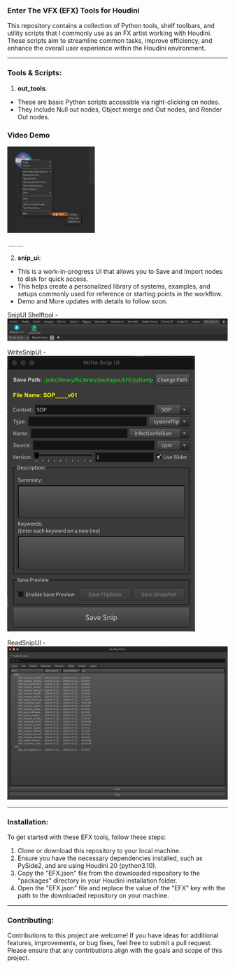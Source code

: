 ### Enter The VFX (EFX) Tools for Houdini

This repository contains a collection of Python tools, shelf toolbars, and utility scripts that I commonly use as an FX artist working with Houdini. These scripts aim to streamline common tasks, improve efficiency, and enhance the overall user experience within the Houdini environment.

---

### Tools & Scripts:

1. **out_tools**:
- These are basic Python scripts accessible via right-clicking on nodes.
- They include Null out nodes, Object merge and Out nodes, and Render Out nodes.

### Video Demo

[<img src="https://github.com/Th3Disasterpiece/EFX/blob/master/config/thumbnails/out_tools_snapshot.png" width="200">](https://vimeo.com/653346110)

.........


2. **snip_ui**:
- This is a work-in-progress UI that allows you to Save and Import nodes to disk for quick access.
- This helps create a personalized library of systems, examples, and setups commonly used for reference or starting points in the workflow.
- Demo and More updates with details to follow soon.

SnipUI Shelftool -
![write SnipUI](https://github.com/Th3Disasterpiece/EFX/blob/master/config/thumbnails/snipUIShelftool_snapshot.png)
  
WriteSnipUI -
![write SnipUI](https://github.com/Th3Disasterpiece/EFX/blob/master/config/thumbnails/writeSnipUI_snapshot.png)

ReadSnipUI -
![write SnipUI](https://github.com/Th3Disasterpiece/EFX/blob/master/config/thumbnails/readSnipUI_snapshot.png)


---

### Installation:

To get started with these EFX tools, follow these steps:
1. Clone or download this repository to your local machine.
2. Ensure you have the necessary dependencies installed, such as PySide2, and are using Houdini 20 (python3.10).
3. Copy the "EFX.json" file from the downloaded repository to the "packages" directory in your Houdini installation folder.
4. Open the "EFX.json" file and replace the value of the "EFX" key with the path to the downloaded repository on your machine.

---

### Contributing:

Contributions to this project are welcome! If you have ideas for additional features, improvements, or bug fixes, feel free to submit a pull request. Please ensure that any contributions align with the goals and scope of this project.
